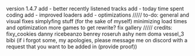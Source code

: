 version 1.4.7
add - better recently listened tracks
add - today time spent coding
add - improved loaders
add - optimizations
/////
to-do:
general and visual fixes
simplyfing stuff (for the sake of myself)
minimizing load times and optimization
more games to get
rewrite?
fix gallery
/////
credits:
fixy_cookies
danny
ricebeanzo
benrey
roseruh
ashy
nem
doma
vessel_3
bibi
(if i forgot some, my apologies, please message me on discord with a request that you want to be added in (provide proof))